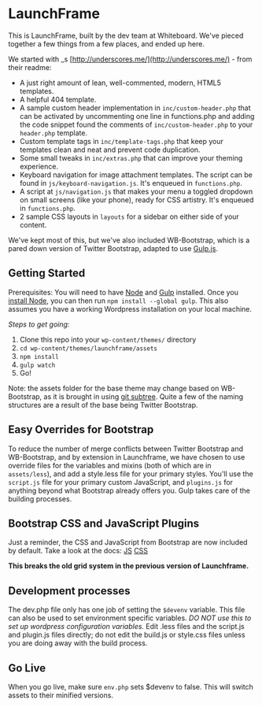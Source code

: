 
LaunchFrame
===

This is LaunchFrame, built by the dev team at Whiteboard. We've pieced together a few things from a few places, and ended up here.

We started with _s [http://underscores.me/](http://underscores.me/) - from their readme:

* A just right amount of lean, well-commented, modern, HTML5 templates.
* A helpful 404 template.
* A sample custom header implementation in `inc/custom-header.php` that can be activated by uncommenting one line in functions.php and adding the code snippet found the comments of `inc/custom-header.php` to your `header.php` template.
* Custom template tags in `inc/template-tags.php` that keep your templates clean and neat and prevent code duplication.
* Some small tweaks in `inc/extras.php` that can improve your theming experience.
* Keyboard navigation for image attachment templates. The script can be found in `js/keyboard-navigation.js`. It's enqueued in `functions.php`.
* A script at `js/navigation.js` that makes your menu a toggled dropdown on small screens (like your phone), ready for CSS artistry. It's enqueued in `functions.php`.
* 2 sample CSS layouts in `layouts` for a sidebar on either side of your content.

We've kept most of this, but we've also included WB-Bootstrap, which is a pared down version of Twitter Bootstrap, adapted to use [Gulp.js](http://gulpjs.com/).

Getting Started
---------------

Prerequisites: You will need to have [Node](http://nodejs.org/) and [Gulp](http://gulpjs.com/) installed. Once you [install Node](http://nodejs.org/), you can then run `npm install --global gulp`. This also assumes you have a working Wordpress installation on your local machine.

*Steps to get going:*
1. Clone this repo into your `wp-content/themes/` directory
2. `cd wp-content/themes/launchframe/assets`
3. `npm install`
4. `gulp watch`
5. Go!

Note: the assets folder for the base theme may change based on WB-Bootstrap, as it is brought in using [git subtree](http://makingsoftware.wordpress.com/2013/02/16/using-git-subtrees-for-repository-separation/). Quite a few of the naming structures are a result of the base being Twitter Bootstrap.

Easy Overrides for Bootstrap
---------------
To reduce the number of merge conflicts between Twitter Bootstrap and WB-Bootstrap, and by extension in Launchframe, we have chosen to use override files for the variables and mixins (both of which are in `assets/less`), and add a style.less file for your primary styles. You'll use the `script.js` file for your primary custom JavaScript, and `plugins.js` for anything beyond what Bootstrap already offers you. Gulp takes care of the building processes.

Bootstrap CSS and JavaScript Plugins
---------------
Just a reminder, the CSS and JavaScript from Bootstrap are now included by default. Take a look at the docs: [JS](http://getbootstrap.com/javascript/) [CSS](http://getbootstrap.com/css/)

**This breaks the old grid system in the previous version of Launchframe.**

Development processes
---------------
The dev.php file only has one job of setting the `$devenv` variable. This file can also be used to set environment specific variables. *DO NOT use this to set up wordpress configuration variables.* Edit .less files and the script.js and plugin.js files directly; do not edit the build.js or style.css files unless you are doing away with the build process.

Go Live
---------------
When you go live, make sure `env.php` sets $devenv to false. This will switch assets to their minified versions.